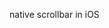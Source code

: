 native scrollbar in iOS

[1]: http://www.two-legs.com/2012/07/html5-native-scrolling-on-iphone-ios5/3/
[2]: https://developer.apple.com/library/safari/documentation/AppleApplications/Reference/SafariCSSRef/Articles/StandardCSSProperties.html#//apple_ref/doc/uid/TP30001266-SW26
[3]: http://patrickmuff.ch/blog/2014/10/01/how-we-fixed-the-webkit-overflow-scrolling-touch-bug-on-ios/
[4]: https://css-tricks.com/snippets/css/momentum-scrolling-on-ios-overflow-elements/